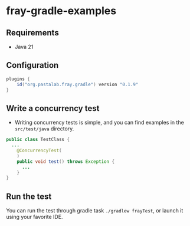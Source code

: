 # fray-gradle-examples


## Requirements

- Java 21

## Configuration 

```java
plugins {
    id("org.pastalab.fray.gradle") version "0.1.9"
}

```

## Write a concurrency test

- Writing concurrency tests is simple, and you can find examples in the `src/test/java` directory.
```java
public class TestClass {
  ...
    @ConcurrencyTest(
    )
    public void test() throws Exception {
      ...
    }
}
```

## Run the test

You can run the test through gradle task `./gradlew frayTest`, or launch it using your favorite IDE.
